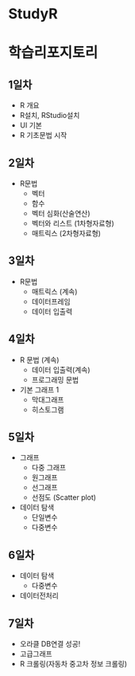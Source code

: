 # StudyR
# 학습리포지토리

## 1일차
  - R 개요
  - R설치, RStudio설치
  - UI 기본
  - R 기초문법 시작

## 2일차
  - R문법
    - 벡터
    - 함수
    - 벡터 심화(산술연산)
    - 벡터와 리스트 (1차형자료형)
    - 매트릭스 (2차형자료형)

## 3일차
  - R문법
    - 매트릭스 (계속)
    - 데이터프레임
    - 데이터 입출력
    
## 4일차
  - R 문법 (계속)
    - 데이터 입출력(계속)
    - 프로그래밍 문법
  - 기본 그래프 1 
    - 막대그래프
    - 히스토그램

## 5일차
  - 그래프 
    - 다중 그래프
    - 원그래프
    - 선그래프
    - 선점도 (Scatter plot)
  - 데이터 탐색
    - 단일변수
    - 다중변수

## 6일차
  - 데이터 탐색
    - 다중변수
  - 데이터전처리
    
## 7일차
  - 오라클 DB연결 성공!
  - 고급그래프
  - R 크롤링(자동차 중고차 정보 크롤링)